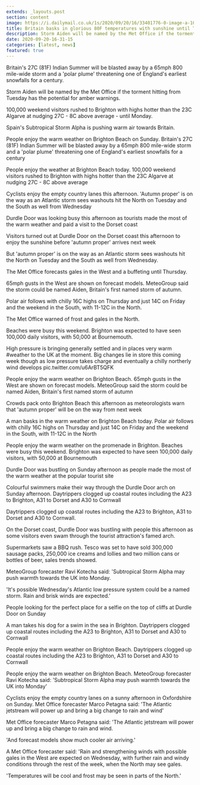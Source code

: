 ```yaml
---
extends: _layouts.post
section: content
image: https://i.dailymail.co.uk/1s/2020/09/20/16/33401776-0-image-a-100_1600614273891.jpg 
title: Britain basks in glorious 80F temperatures with sunshine until Tuesday 
description: Storm Aiden will be named by the Met Office if the torment hitting from Tuesday has potential for amber warnings. 
date: 2020-09-20-16-31-15 
categories: [latest, news] 
featured: true 
--- 
```

Britain's 27C (81F) Indian Summer will be blasted away by a 65mph 800 mile-wide storm and a 'polar plume' threatening one of England's earliest snowfalls for a century.

Storm Aiden will be named by the Met Office if the torment hitting from Tuesday has the potential for amber warnings.

100,000 weekend visitors rushed to Brighton with highs hotter than the 23C Algarve at nudging 27C - 8C above average - until Monday. 

Spain's Subtropical Storm Alpha is pushing warm air towards Britain.

People enjoy the warm weather on Brighton Beach on Sunday. Britain's 27C (81F) Indian Summer will be blasted away by a 65mph 800 mile-wide storm and a 'polar plume' threatening one of England's earliest snowfalls for a century

People enjoy the weather at Brighton Beach today. 100,000 weekend visitors rushed to Brighton with highs hotter than the 23C Algarve at nudging 27C - 8C above average

Cyclists enjoy the empty country lanes this afternoon. 'Autumn proper' is on the way as an Atlantic storm sees washouts hit the North on Tuesday and the South as well from Wednesday

Durdle Door was looking busy this afternoon as tourists made the most of the warm weather and paid a visit to the Dorset coast

Visitors turned out at Durdle Door on the Dorset coast this afternoon to enjoy the sunshine before 'autumn proper' arrives next week 



But 'autumn proper' is on the way as an Atlantic storm sees washouts hit the North on Tuesday and the South as well from Wednesday.

The Met Office forecasts gales in the West and a buffeting until Thursday.

65mph gusts in the West are shown on forecast models. MeteoGroup said the storm could be named Aiden, Britain's first named storm of autumn.

Polar air follows with chilly 16C highs on Thursday and just 14C on Friday and the weekend in the South, with 11-12C in the North.  

The Met Office warned of frost and gales in the North.

Beaches were busy this weekend. Brighton was expected to have seen 100,000 daily visitors, with 50,000 at Bournemouth.

High pressure is bringing generally settled and in places very warm #weather to the UK at the moment. Big changes lie in store this coming week though as low pressure takes charge and eventually a chilly northerly wind develops pic.twitter.com/u6ArBT5QFK

People enjoy the warm weather on Brighton Beach. 65mph gusts in the West are shown on forecast models. MeteoGroup said the storm could be named Aiden, Britain's first named storm of autumn

Crowds pack onto Brighton Beach this afternoon as meteorologists warn that 'autumn proper' will be on the way from next week 

A man basks in the warm weather on Brighton Beach today. Polar air follows with chilly 16C highs on Thursday and just 14C on Friday and the weekend in the South, with 11-12C in the North

People enjoy the warm weather on the promenade in Brighton. Beaches were busy this weekend. Brighton was expected to have seen 100,000 daily visitors, with 50,000 at Bournemouth

Durdle Door was bustling on Sunday afternoon as people made the most of the warm weather at the popular tourist site 

Colourful swimmers make their way through the Durdle Door arch on Sunday afternoon. Daytrippers clogged up coastal routes including the A23 to Brighton, A31 to Dorset and A30 to Cornwall

Daytrippers clogged up coastal routes including the A23 to Brighton, A31 to Dorset and A30 to Cornwall.

On the Dorset coast, Durdle Door was bustling with people this afternoon as some visitors even swam through the tourist attraction's famed arch. 

Supermarkets saw a BBQ rush. Tesco was set to have sold 300,000 sausage packs, 250,000 ice creams and lollies and two million cans or bottles of beer, sales trends showed. 

MeteoGroup forecaster Ravi Kotecha said: 'Subtropical Storm Alpha may push warmth towards the UK into Monday.

'It's possible Wednesday's Atlantic low pressure system could be a named storm. Rain and brisk winds are expected.'

People looking for the perfect place for a selfie on the top of cliffs at Durdle Door on Sunday 

A man takes his dog for a swim in the sea in Brighton. Daytrippers clogged up coastal routes including the A23 to Brighton, A31 to Dorset and A30 to Cornwall

People enjoy the warm weather on Brighton Beach. Daytrippers clogged up coastal routes including the A23 to Brighton, A31 to Dorset and A30 to Cornwall

People enjoy the warm weather on Brighton Beach. MeteoGroup forecaster Ravi Kotecha said: 'Subtropical Storm Alpha may push warmth towards the UK into Monday'

Cyclists enjoy the empty country lanes on a sunny afternoon in Oxfordshire on Sunday. Met Office forecaster Marco Petagna said: 'The Atlantic jetstream will power up and bring a big change to rain and wind'

Met Office forecaster Marco Petagna said: 'The Atlantic jetstream will power up and bring a big change to rain and wind.

'And forecast models show much cooler air arriving.'

A Met Office forecaster said: 'Rain and strengthening winds with possible gales in the West are expected on Wednesday, with further rain and windy conditions through the rest of the week, when the North may see gales.

'Temperatures will be cool and frost may be seen in parts of the North.' 

